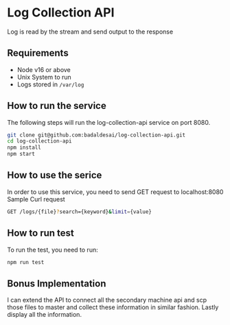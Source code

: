 Log Collection API
===================

Log is read by the stream and send output to the response

## Requirements
* Node v16 or above
* Unix System to run
* Logs stored in `/var/log` 

## How to run the service

The following steps will run the log-collection-api service on port 8080.
```bash
git clone git@github.com:badaldesai/log-collection-api.git
cd log-collection-api
npm install
npm start
```

## How to use the serice

In order to use this service, you need to send GET request to localhost:8080
Sample Curl request

```bash
GET /logs/{file}?search={keyword}&limit={value}
```

## How to run test

To run the test, you need to run:

```bash
npm run test
```

## Bonus Implementation

I can extend the API to connect all the secondary machine api and scp those files to master and collect these information in similar fashion. Lastly display all the information.